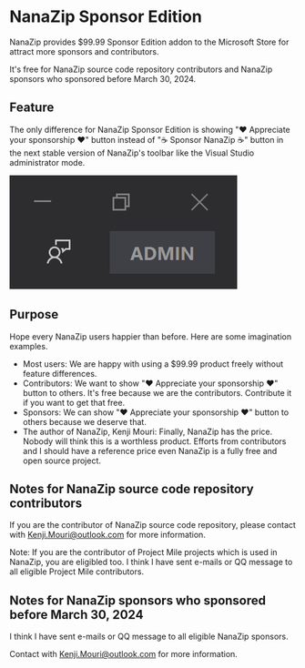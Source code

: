 ﻿# NanaZip Sponsor Edition

NanaZip provides $99.99 Sponsor Edition addon to the Microsoft Store for attract
more sponsors and contributors.

It's free for NanaZip source code repository contributors and NanaZip sponsors
who sponsored before March 30, 2024.

## Feature

The only difference for NanaZip Sponsor Edition is showing "❤️ Appreciate your
sponsorship ❤️" button instead of "☕ Sponsor NanaZip ☕" button in the next
stable version of NanaZip's toolbar like the Visual Studio administrator mode.

![VisualStudioAdministratorMode](VisualStudioAdministratorMode.png)

## Purpose

Hope every NanaZip users happier than before. Here are some imagination
examples.

- Most users: We are happy with using a $99.99 product freely without feature 
  differences.
- Contributors: We want to show "❤️ Appreciate your sponsorship ❤️" button to 
  others. It's free because we are the contributors. Contribute it if you want
  to get that free.
- Sponsors: We can show "❤️ Appreciate your sponsorship ❤️" button to others
  because we deserve that.
- The author of NanaZip, Kenji Mouri: Finally, NanaZip has the price. Nobody 
  will think this is a worthless product. Efforts from contributors and I should
  have a reference price even NanaZip is a fully free and open source project.

## Notes for NanaZip source code repository contributors

If you are the contributor of NanaZip source code repository, please contact
with Kenji.Mouri@outlook.com for more information.

Note: If you are the contributor of Project Mile projects which is used in
NanaZip, you are eligibled too. I think I have sent e-mails or QQ message 
to all eligible Project Mile contributors.

## Notes for NanaZip sponsors who sponsored before March 30, 2024

I think I have sent e-mails or QQ message to all eligible NanaZip sponsors.

Contact with Kenji.Mouri@outlook.com for more information.

